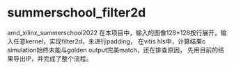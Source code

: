 # summerschool_filter2d
amd_xilinx_summerschool2022
在本项目中，输入的图像128*128按行展开，输入任意kernel，实现filter2d，未进行padding，
在vitis hls中，计算结果c simulation始终未能与golden output完美match，还在排查原因，
先用目前的结果导出IP，并完成了整个流程。
